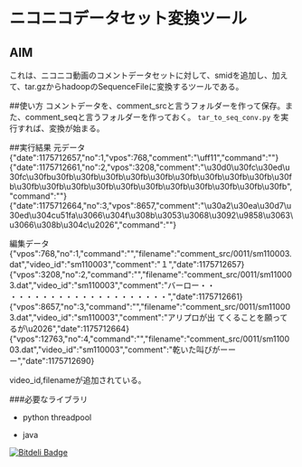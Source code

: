 # ニコニコデータセット変換ツール
## AIM
これは、ニコニコ動画のコメントデータセットに対して、smidを追加し、加えて、tar.gzからhadoopのSequenceFileに変換するツールである。


##使い方
コメントデータを、comment_srcと言うフォルダーを作って保存。また、comment_seqと言うフォルダーを作っておく。
`tar_to_seq_conv.py`
を実行すれば、変換が始まる。

##実行結果
元データ
    {"date":1175712657,"no":1,"vpos":768,"comment":"\uff11","command":""}
    {"date":1175712661,"no":2,"vpos":3208,"comment":"\u30d0\u30fc\u30ed\u30fc\u30fbu30fb\u30fb\u30fb\u30fb\u30fb\u30fb\u30fb\u30fb\u30fb\u30fb\u30fb\u30fb\u30fb\u30fb\u30fb\u30fb\u30fb\u30fb\u30fb\u30fb\u30fb","command":""}
    {"date":1175712664,"no":3,"vpos":8657,"comment":"\u30a2\u30ea\u30d7\u30ed\u304cu51fa\u3066\u304f\u308b\u3053\u3068\u3092\u9858\u3063\u3066\u308b\u304c\u2026","command":""}

編集データ
    {"vpos":768,"no":1,"command":"","filename":"comment_src\/0011\/sm110003.dat","video_id":"sm110003","comment":"１","date":1175712657}
    {"vpos":3208,"no":2,"command":"","filename":"comment_src\/0011\/sm110003.dat","video_id":"sm110003","comment":"バーロー・・ ・・・・・・・・・・・・・・・・・・・・","date":1175712661}
    {"vpos":8657,"no":3,"command":"","filename":"comment_src\/0011\/sm110003.dat","video_id":"sm110003","comment":"アリプロが出 てくることを願ってるが\u2026","date":1175712664}
    {"vpos":12763,"no":4,"command":"","filename":"comment_src\/0011\/sm110003.dat","video_id":"sm110003","comment":"乾いた叫びがーーー","date":1175712690}

video_id,filenameが追加されている。


###必要なライブラリ
- python
 threadpool

- java


[![Bitdeli Badge](https://d2weczhvl823v0.cloudfront.net/shibacow/niconico_dataset_add_smid/trend.png)](https://bitdeli.com/free "Bitdeli Badge")

